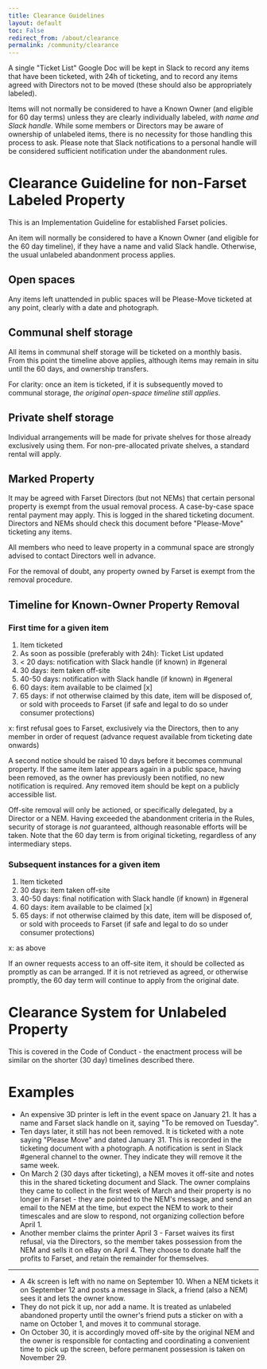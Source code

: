 ```yaml
---
title: Clearance Guidelines
layout: default
toc: False
redirect_from: /about/clearance
permalink: /community/clearance
---
```


A single "Ticket List" Google Doc will be kept in Slack to record any items that have been ticketed, with 24h of ticketing, and to record any items agreed with Directors not to be moved (these should also be appropriately labeled).

Items will not normally be considered to have a Known Owner (and eligible for 60 day terms) unless they are clearly individually labeled, _with name and Slack handle_. While some members or Directors may be aware of ownership of unlabeled items, there is no necessity for those handling this process to ask. Please note that Slack notifications to a personal handle will be considered sufficient notification under the abandonment rules.

# Clearance Guideline for non-Farset Labeled Property

This is an Implementation Guideline for established Farset policies.

An item will normally be considered to have a Known Owner (and eligible for the 60 day timeline), if they have a name and valid Slack handle. Otherwise, the usual unlabeled abandonment process applies.

## Open spaces

Any items left unattended in public spaces will be Please-Move ticketed at any point, clearly with a date and photograph.

## Communal shelf storage

All items in communal shelf storage will be ticketed on a monthly basis. From this point the timeline above applies, although items may remain in situ until the 60 days, and ownership transfers.

For clarity: once an item is ticketed, if it is subsequently moved to communal storage, _the original open-space timeline still applies_.

## Private shelf storage

Individual arrangements will be made for private shelves for those already exclusively using them. For non-pre-allocated private shelves, a standard rental will apply.

## Marked Property

It may be agreed with Farset Directors (but not NEMs) that certain personal property is exempt from the usual removal process. A case-by-case space rental payment may apply. This is logged in the shared ticketing document. Directors and NEMs should check this document before "Please-Move" ticketing any items.

All members who need to leave property in a communal space are strongly advised to contact Directors well in advance.

For the removal of doubt, any property owned by Farset is exempt from the removal procedure.

## Timeline for Known-Owner Property Removal

### First time for a given item

1. Item ticketed
2. As soon as possible (preferably with 24h): Ticket List updated
3. &lt; 20 days: notification with Slack handle (if known) in #general
4. 30 days: item taken off-site
5. 40-50 days: notification with Slack handle (if known) in #general
6. 60 days: item available to be claimed [x]
7. 65 days: if not otherwise claimed by this date, item will be disposed of, or sold with proceeds to Farset (if safe and legal to do so under consumer protections)

x: first refusal goes to Farset, exclusively via the Directors, then to any member in order of request (advance request available from ticketing date onwards)

A second notice should be raised 10 days before it becomes communal property. If the same item later appears again in a public space, having been removed, as the owner has previously been notified, no new notification is required. Any removed item should be kept on a publicly accessible list.

Off-site removal will only be actioned, or specifically delegated, by a Director or a NEM. Having exceeded the abandonment criteria in the Rules, security of storage is _not_ guaranteed, although reasonable efforts will be taken. Note that the 60 day term is from original ticketing, regardless of any intermediary steps.

### Subsequent instances for a given item

1. Item ticketed
2. 30 days: item taken off-site
3. 40-50 days: final notification with Slack handle (if known) in #general
4. 60 days: item available to be claimed [x]
5. 65 days: if not otherwise claimed by this date, item will be disposed of, or sold with proceeds to Farset (if safe and legal to do so under consumer protections)

x: as above

If an owner requests access to an off-site item, it should be collected as promptly as can be arranged. If it is not retrieved as agreed, or otherwise promptly, the 60 day term will continue to apply from the original date.

# Clearance System for Unlabeled Property

This is covered in the Code of Conduct - the enactment process will be similar on the shorter (30 day) timelines described there.

# Examples

* An expensive 3D printer is left in the event space on January 21. It has a name and Farset slack handle on it, saying "To be removed on Tuesday".
* Ten days later, it still has not been removed. It is ticketed with a note saying "Please Move" and dated January 31. This is recorded in the ticketing document with a photograph. A notification is sent in Slack #general channel to the owner. They indicate they will remove it the same week.
* On March 2 (30 days after ticketing), a NEM moves it off-site and notes this in the shared ticketing document and Slack. The owner complains they came to collect in the first week of March and their property is no longer in Farset - they are pointed to the NEM's message, and send an email to the NEM at the time, but expect the NEM to work to their timescales and are slow to respond, not organizing collection before April 1.
* Another member claims the printer April 3 - Farset waives its first refusal, via the Directors, so the member takes possession from the NEM and sells it on eBay on April 4. They choose to donate half the profits to Farset, and retain the remainder for themselves.

----

* A 4k screen is left with no name on September 10. When a NEM tickets it on September 12 and posts a message in Slack, a friend (also a NEM) sees it and lets the owner know.
* They do not pick it up, nor add a name. It is treated as unlabeled abandoned property until the owner's friend puts a sticker on with a name on October 1, and moves it to communal storage.
* On October 30, it is accordingly moved off-site by the original NEM and the owner is responsible for contacting and coordinating a convenient time to pick up the screen, before permanent possession is taken on November 29.
